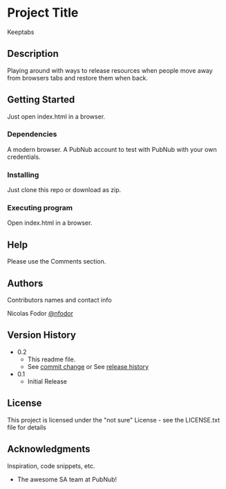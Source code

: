 # Project Title

Keeptabs

## Description

Playing around with ways to release resources when people move away from browsers tabs and restore them when back.

## Getting Started

Just open index.html in a browser.

### Dependencies

A modern browser. A PubNub account to test with PubNub with your own credentials.

### Installing

Just clone this repo or download as zip.

### Executing program

Open index.html in a browser.


## Help

Please use the Comments section.


## Authors

Contributors names and contact info

Nicolas Fodor
[@nfodor](https://twitter.com/nfodor)

## Version History

* 0.2
    * This readme file.
    * See [commit change]() or See [release history]()
* 0.1
    * Initial Release

## License

This project is licensed under the "not sure" License - see the LICENSE.txt file for details

## Acknowledgments

Inspiration, code snippets, etc.
* The awesome SA team at PubNub!
